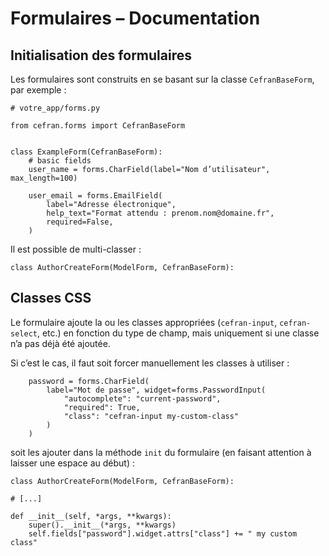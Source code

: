 # Formulaires – Documentation

## Initialisation des formulaires
Les formulaires sont construits en se basant sur la classe `CefranBaseForm`, par exemple :

```{ .python }
# votre_app/forms.py

from cefran.forms import CefranBaseForm


class ExampleForm(CefranBaseForm):
    # basic fields
    user_name = forms.CharField(label="Nom d’utilisateur", max_length=100)

    user_email = forms.EmailField(
        label="Adresse électronique",
        help_text="Format attendu : prenom.nom@domaine.fr",
        required=False,
    )
```

Il est possible de multi-classer :

```{ .python }
class AuthorCreateForm(ModelForm, CefranBaseForm):
```

## Classes CSS
Le formulaire ajoute la ou les classes appropriées (`cefran-input`, `cefran-select`, etc.) en fonction du type de champ, mais uniquement si une classe n’a pas déjà été ajoutée.

Si c’est le cas, il faut soit forcer manuellement les classes à utiliser :

```{ .python }
    password = forms.CharField(
        label="Mot de passe", widget=forms.PasswordInput(
            "autocomplete": "current-password",
            "required": True,
            "class": "cefran-input my-custom-class"
        )
    )
```

soit les ajouter dans la méthode `init` du formulaire (en faisant attention à laisser une espace au début) :

```{ .python }
class AuthorCreateForm(ModelForm, CefranBaseForm):

# [...]

def __init__(self, *args, **kwargs):
    super().__init__(*args, **kwargs)
    self.fields["password"].widget.attrs["class"] += " my custom class"
```
